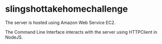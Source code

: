 # slingshottakehomechallenge
The server is hosted using Amazon Web Service EC2.

The Command Line Interface interacts with the server using HTTPClient in NodeJS.
